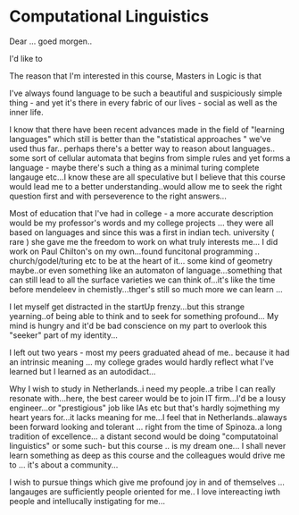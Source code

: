 
# Computational Linguistics

Dear ... goed morgen..

I'd like to 

The reason that I'm interested in this course, Masters in Logic is that 

I've always found language to be such a beautiful and suspiciously simple thing - and yet it's there in every fabric of our lives - social as well as the inner life. 

I know that there have been recent advances made in the field of "learning languages" which still is better than the "statistical approaches " we've used thus far.. perhaps there's a better way to reason about languages.. some sort of cellular automata that begins from simple rules and yet forms a language - maybe there's such a thing as a minimal turing complete langauge etc...I know these are all speculative but I believe that this course would lead me to a better understanding..would allow me to seek the right question first and with perseverence to  the right answers...


Most of education that I've had in college - a more accurate description would be my professor's words and my college projects ... they were all based on languages and since this was a first in indian tech. university ( rare ) she gave me the freedom to work on what truly interests me... I did work on Paul Chilton's on my own...found funcitonal programming .. church/godel/turing etc to be at the heart of it... some kind of geometry maybe..or even something like an automaton of language...something that can still lead to all the surface varieties we can think of...it's like the time before mendeleev in chemistly...thger's still so much more we can learn ... 

I let myself get distracted in the startUp frenzy...but this strange yearning..of being able to think and to seek for something profound... My mind is hungry and it'd be bad conscience on my part to overlook this "seeker" part of my identity...

I left out two years - most my peers graduated ahead of me.. because it had an intrinsic meaning ... my college grades would hardly reflect what I've learned but I learned as an autodidact...

Why I wish to study in Netherlands..i need my people..a tribe I can really resonate with...here, the best career would be to join IT firm...I'd be a lousy engineer...or "prestigious" job like IAs etc but that's hardly sojmething my heart years for...it lacks meaning for me...I feel that in Netherlands..alaways been forward looking and tolerant ... right from the time of Spinoza..a long tradition of excellence... a distant second would be doing "computatoinal linguistics" or some such-  but this course .. is my dream one... I shall never learn something as deep as this course and the colleagues would drive me to ... it's about a community...

I wish to pursue things which give me profound joy in and of themselves ... langauges are sufficiently people oriented for me.. I love intereacting iwth people and intellucally instigating for me...

